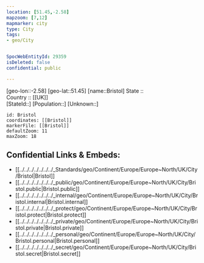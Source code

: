 ```yaml
---
location: [51.45,-2.58] 
mapzoom: [7,12] 
mapmarker: city 
type: City
tags:
- geo/City


SpocWebEntityId: 29359
isDeleted: false
confidential: public

---
```

[geo-lon::-2.58] 
[geo-lat::51.45] 
[name::Bristol] 
State ::  
Country :: [[UK]]  
[StateId::] 
[Population::] 
[Unknown::] 


```leaflet
id: Bristol
coordinates: [[Bristol]] 
markerFile: [[Bristol]] 
defaultZoom: 11 
maxZoom: 18
```


## Confidential Links & Embeds: 
- [[../../../../../../../_Standards/geo/Continent/Europe/Europe~North/UK/City/Bristol|Bristol]] 
- [[../../../../../../../_public/geo/Continent/Europe/Europe~North/UK/City/Bristol.public|Bristol.public]] 
- [[../../../../../../../_internal/geo/Continent/Europe/Europe~North/UK/City/Bristol.internal|Bristol.internal]] 
- [[../../../../../../../_protect/geo/Continent/Europe/Europe~North/UK/City/Bristol.protect|Bristol.protect]] 
- [[../../../../../../../_private/geo/Continent/Europe/Europe~North/UK/City/Bristol.private|Bristol.private]] 
- [[../../../../../../../_personal/geo/Continent/Europe/Europe~North/UK/City/Bristol.personal|Bristol.personal]] 
- [[../../../../../../../_secret/geo/Continent/Europe/Europe~North/UK/City/Bristol.secret|Bristol.secret]] 
